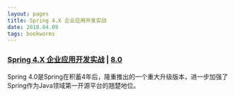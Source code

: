 ```yaml
---
layout: pages
title: Spring 4.X 企业应用开发实战
date: 2018.04.09
tags: bookworms
---
```


### [Spring 4.X 企业应用开发实战](https://github.com/oopstorm/oopstorm.github.io/issues/13) | [8.0](https://book.douban.com/subject/26952826/)

Spring 4.0是Spring在积蓄4年后，隆重推出的一个重大升级版本，进一步加强了Spring作为Java领域第一开源平台的翘楚地位。
